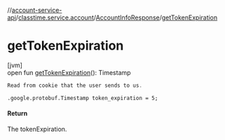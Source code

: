 //[account-service-api](../../../index.md)/[classtime.service.account](../index.md)/[AccountInfoResponse](index.md)/[getTokenExpiration](get-token-expiration.md)

# getTokenExpiration

[jvm]\
open fun [getTokenExpiration](get-token-expiration.md)(): Timestamp

```kotlin
Read from cookie that the user sends to us.

```
`.google.protobuf.Timestamp token_expiration = 5;`

#### Return

The tokenExpiration.

